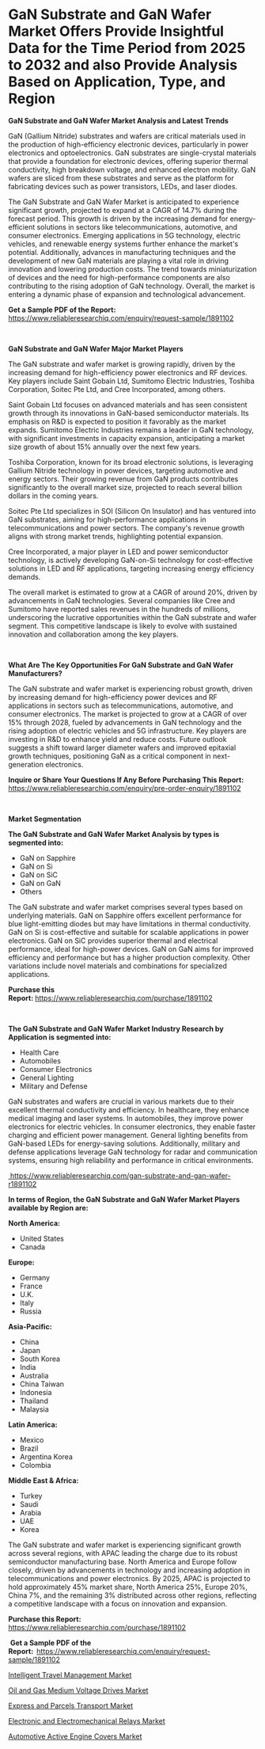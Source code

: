<p><h1>GaN Substrate and GaN Wafer Market Offers Provide Insightful Data for the Time Period from 2025 to 2032 and also Provide Analysis Based on Application, Type, and Region</h1></p><p><strong>GaN Substrate and GaN Wafer Market Analysis and Latest Trends</strong></p>
<p><p>GaN (Gallium Nitride) substrates and wafers are critical materials used in the production of high-efficiency electronic devices, particularly in power electronics and optoelectronics. GaN substrates are single-crystal materials that provide a foundation for electronic devices, offering superior thermal conductivity, high breakdown voltage, and enhanced electron mobility. GaN wafers are sliced from these substrates and serve as the platform for fabricating devices such as power transistors, LEDs, and laser diodes.</p><p>The GaN Substrate and GaN Wafer Market is anticipated to experience significant growth, projected to expand at a CAGR of 14.7% during the forecast period. This growth is driven by the increasing demand for energy-efficient solutions in sectors like telecommunications, automotive, and consumer electronics. Emerging applications in 5G technology, electric vehicles, and renewable energy systems further enhance the market's potential. Additionally, advances in manufacturing techniques and the development of new GaN materials are playing a vital role in driving innovation and lowering production costs. The trend towards miniaturization of devices and the need for high-performance components are also contributing to the rising adoption of GaN technology. Overall, the market is entering a dynamic phase of expansion and technological advancement.</p></p>
<p><strong>Get a Sample PDF of the Report:&nbsp;</strong> <a href="https://www.reliableresearchiq.com/enquiry/request-sample/1891102?utm_campaign=1876&utm_medium=2&utm_source=Github&utm_content=ia&utm_term=28032025&utm_id=gan-substrate-and-gan-wafer">https://www.reliableresearchiq.com/enquiry/request-sample/1891102</a></p>
<p>&nbsp;</p>
<p><strong>GaN Substrate and GaN Wafer Major Market Players</strong></p>
<p><p>The GaN substrate and wafer market is growing rapidly, driven by the increasing demand for high-efficiency power electronics and RF devices. Key players include Saint Gobain Ltd, Sumitomo Electric Industries, Toshiba Corporation, Soitec Pte Ltd, and Cree Incorporated, among others. </p><p>Saint Gobain Ltd focuses on advanced materials and has seen consistent growth through its innovations in GaN-based semiconductor materials. Its emphasis on R&D is expected to position it favorably as the market expands. Sumitomo Electric Industries remains a leader in GaN technology, with significant investments in capacity expansion, anticipating a market size growth of about 15% annually over the next few years.</p><p>Toshiba Corporation, known for its broad electronic solutions, is leveraging Gallium Nitride technology in power devices, targeting automotive and energy sectors. Their growing revenue from GaN products contributes significantly to the overall market size, projected to reach several billion dollars in the coming years.</p><p>Soitec Pte Ltd specializes in SOI (Silicon On Insulator) and has ventured into GaN substrates, aiming for high-performance applications in telecommunications and power sectors. The company's revenue growth aligns with strong market trends, highlighting potential expansion.</p><p>Cree Incorporated, a major player in LED and power semiconductor technology, is actively developing GaN-on-Si technology for cost-effective solutions in LED and RF applications, targeting increasing energy efficiency demands.</p><p>The overall market is estimated to grow at a CAGR of around 20%, driven by advancements in GaN technologies. Several companies like Cree and Sumitomo have reported sales revenues in the hundreds of millions, underscoring the lucrative opportunities within the GaN substrate and wafer segment. This competitive landscape is likely to evolve with sustained innovation and collaboration among the key players.</p></p>
<p>&nbsp;</p>
<p><strong>What Are The Key Opportunities For GaN Substrate and GaN Wafer Manufacturers?</strong></p>
<p><p>The GaN substrate and wafer market is experiencing robust growth, driven by increasing demand for high-efficiency power devices and RF applications in sectors such as telecommunications, automotive, and consumer electronics. The market is projected to grow at a CAGR of over 15% through 2028, fueled by advancements in GaN technology and the rising adoption of electric vehicles and 5G infrastructure. Key players are investing in R&D to enhance yield and reduce costs. Future outlook suggests a shift toward larger diameter wafers and improved epitaxial growth techniques, positioning GaN as a critical component in next-generation electronics.</p></p>
<p><strong>Inquire or Share Your Questions If Any Before Purchasing This Report:</strong> <a href="https://www.reliableresearchiq.com/enquiry/pre-order-enquiry/1891102?utm_campaign=1876&utm_medium=2&utm_source=Github&utm_content=ia&utm_term=28032025&utm_id=gan-substrate-and-gan-wafer">https://www.reliableresearchiq.com/enquiry/pre-order-enquiry/1891102</a></p>
<p>&nbsp;</p>
<p><strong>Market Segmentation</strong></p>
<p><strong>The GaN Substrate and GaN Wafer Market Analysis by types is segmented into:</strong></p>
<p><ul><li>GaN on Sapphire</li><li>GaN on Si</li><li>GaN on SiC</li><li>GaN on GaN</li><li>Others</li></ul></p>
<p><p>The GaN substrate and wafer market comprises several types based on underlying materials. GaN on Sapphire offers excellent performance for blue light-emitting diodes but may have limitations in thermal conductivity. GaN on Si is cost-effective and suitable for scalable applications in power electronics. GaN on SiC provides superior thermal and electrical performance, ideal for high-power devices. GaN on GaN aims for improved efficiency and performance but has a higher production complexity. Other variations include novel materials and combinations for specialized applications.</p></p>
<p><strong>Purchase this Report:&nbsp;</strong><a href="https://www.reliableresearchiq.com/purchase/1891102?utm_campaign=1876&utm_medium=2&utm_source=Github&utm_content=ia&utm_term=28032025&utm_id=gan-substrate-and-gan-wafer">https://www.reliableresearchiq.com/purchase/1891102</a></p>
<p>&nbsp;</p>
<p><strong>The GaN Substrate and GaN Wafer Market Industry Research by Application is segmented into:</strong></p>
<p><ul><li>Health Care</li><li>Automobiles</li><li>Consumer Electronics</li><li>General Lighting</li><li>Military and Defense</li></ul></p>
<p><p>GaN substrates and wafers are crucial in various markets due to their excellent thermal conductivity and efficiency. In healthcare, they enhance medical imaging and laser systems. In automobiles, they improve power electronics for electric vehicles. In consumer electronics, they enable faster charging and efficient power management. General lighting benefits from GaN-based LEDs for energy-saving solutions. Additionally, military and defense applications leverage GaN technology for radar and communication systems, ensuring high reliability and performance in critical environments.</p></p>
<p><a href="https://www.reliableresearchiq.com/gan-substrate-and-gan-wafer-r1891102?utm_campaign=1876&utm_medium=2&utm_source=Github&utm_content=ia&utm_term=28032025&utm_id=gan-substrate-and-gan-wafer">&nbsp;https://www.reliableresearchiq.com/gan-substrate-and-gan-wafer-r1891102</a></p>
<p><strong>In terms of Region, the GaN Substrate and GaN Wafer Market Players available by Region are:</strong></p>
<p>
    <p> <strong> North America: </strong>
        <ul>
            <li>United States</li>
            <li>Canada</li>
        </ul>
        </p> 
    <p> <strong> Europe: </strong>
        <ul>
            <li>Germany</li>
            <li>France</li>
            <li>U.K.</li>
            <li>Italy</li>
            <li>Russia</li>
        </ul>
        </p> 
    <p> <strong> Asia-Pacific: </strong>
        <ul>
            <li>China</li>
            <li>Japan</li>
            <li>South Korea</li>
            <li>India</li>
            <li>Australia</li>
            <li>China Taiwan</li>
            <li>Indonesia</li>
            <li>Thailand</li>
            <li>Malaysia</li>
        </ul>
        </p> 
    <p> <strong> Latin America: </strong>
        <ul>
            <li>Mexico</li>
            <li>Brazil</li>
            <li>Argentina Korea</li>
            <li>Colombia</li>
        </ul>
        </p> 
    <p> <strong> Middle East & Africa: </strong>
        <ul>
            <li>Turkey</li>
            <li>Saudi</li>
            <li>Arabia</li>
            <li>UAE</li>
            <li>Korea</li>
        </ul>
    </p>
    </p>
<p><p>The GaN substrate and wafer market is experiencing significant growth across several regions, with APAC leading the charge due to its robust semiconductor manufacturing base. North America and Europe follow closely, driven by advancements in technology and increasing adoption in telecommunications and power electronics. By 2025, APAC is projected to hold approximately 45% market share, North America 25%, Europe 20%, China 7%, and the remaining 3% distributed across other regions, reflecting a competitive landscape with a focus on innovation and expansion.</p></p>
<p><strong>Purchase this Report: </strong><a href="https://www.reliableresearchiq.com/purchase/1891102?utm_campaign=1876&utm_medium=2&utm_source=Github&utm_content=ia&utm_term=28032025&utm_id=gan-substrate-and-gan-wafer">https://www.reliableresearchiq.com/purchase/1891102</a></p>
<p>&nbsp;<strong>Get a Sample PDF of the Report:&nbsp;&nbsp;</strong><a href="https://www.reliableresearchiq.com/enquiry/request-sample/1891102?utm_campaign=1876&utm_medium=2&utm_source=Github&utm_content=ia&utm_term=28032025&utm_id=gan-substrate-and-gan-wafer">https://www.reliableresearchiq.com/enquiry/request-sample/1891102</a></p>
<p><strong></strong></p>
<p><p><a href="https://github.com/drissahrouk/Market-Research-Report-List-1/blob/main/intelligent-travel-management-market.md?utm_campaign=1876&utm_medium=2&utm_source=Github&utm_content=ia&utm_term=28032025&utm_id=gan-substrate-and-gan-wafer">Intelligent Travel Management Market</a></p><p><a href="https://github.com/iontahoehlct/Market-Research-Report-List-1/blob/main/oil-and-gas-medium-voltage-drives-market.md?utm_campaign=1876&utm_medium=2&utm_source=Github&utm_content=ia&utm_term=28032025&utm_id=gan-substrate-and-gan-wafer">Oil and Gas Medium Voltage Drives Market</a></p><p><a href="https://github.com/haklagjbj/Market-Research-Report-List-1/blob/main/express-and-parcels-transport-market.md?utm_campaign=1876&utm_medium=2&utm_source=Github&utm_content=ia&utm_term=28032025&utm_id=gan-substrate-and-gan-wafer">Express and Parcels Transport Market</a></p><p><a href="https://github.com/nxauwedaroui2/Market-Research-Report-List-1/blob/main/electronic-and-electromechanical-relays-market.md?utm_campaign=1876&utm_medium=2&utm_source=Github&utm_content=ia&utm_term=28032025&utm_id=gan-substrate-and-gan-wafer">Electronic and Electromechanical Relays Market</a></p><p><a href="https://github.com/habyoneub/Market-Research-Report-List-1/blob/main/automotive-active-engine-covers-market.md?utm_campaign=1876&utm_medium=2&utm_source=Github&utm_content=ia&utm_term=28032025&utm_id=gan-substrate-and-gan-wafer">Automotive Active Engine Covers Market</a></p></p>
